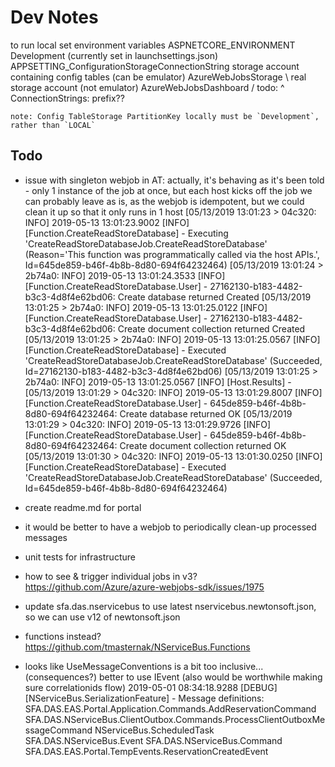 # Dev Notes

 to run
   local
     set environment variables
       ASPNETCORE_ENVIRONMENT                            Development (currently set in launchsettings.json)
       APPSETTING_ConfigurationStorageConnectionString   storage account containing config tables (can be emulator)
       AzureWebJobsStorage                               \ real storage account (not emulator)
       AzureWebJobsDashboard                             /
       todo: ^ ConnectionStrings: prefix??

    note: Config TableStorage PartitionKey locally must be `Development`, rather than `LOCAL`

## Todo

* issue with singleton webjob in AT:
actually, it's behaving as it's been told - only 1 instance of the job at once, but each host kicks off the job
we can probably leave as is, as the webjob is idempotent, but we could clean it up so that it only runs in 1 host
[05/13/2019 13:01:23 > 04c320: INFO] 2019-05-13 13:01:23.9002 [INFO] [Function.CreateReadStoreDatabase] - Executing 'CreateReadStoreDatabaseJob.CreateReadStoreDatabase' (Reason='This function was programmatically called via the host APIs.', Id=645de859-b46f-4b8b-8d80-694f64232464) 
[05/13/2019 13:01:24 > 2b74a0: INFO] 2019-05-13 13:01:24.3533 [INFO] [Function.CreateReadStoreDatabase.User] - 27162130-b183-4482-b3c3-4d8f4e62bd06: Create database returned Created 
[05/13/2019 13:01:25 > 2b74a0: INFO] 2019-05-13 13:01:25.0122 [INFO] [Function.CreateReadStoreDatabase.User] - 27162130-b183-4482-b3c3-4d8f4e62bd06: Create document collection returned Created 
[05/13/2019 13:01:25 > 2b74a0: INFO] 2019-05-13 13:01:25.0567 [INFO] [Function.CreateReadStoreDatabase] - Executed 'CreateReadStoreDatabaseJob.CreateReadStoreDatabase' (Succeeded, Id=27162130-b183-4482-b3c3-4d8f4e62bd06) 
[05/13/2019 13:01:25 > 2b74a0: INFO] 2019-05-13 13:01:25.0567 [INFO] [Host.Results] -  
[05/13/2019 13:01:29 > 04c320: INFO] 2019-05-13 13:01:29.8007 [INFO] [Function.CreateReadStoreDatabase.User] - 645de859-b46f-4b8b-8d80-694f64232464: Create database returned OK 
[05/13/2019 13:01:29 > 04c320: INFO] 2019-05-13 13:01:29.9726 [INFO] [Function.CreateReadStoreDatabase.User] - 645de859-b46f-4b8b-8d80-694f64232464: Create document collection returned OK 
[05/13/2019 13:01:30 > 04c320: INFO] 2019-05-13 13:01:30.0250 [INFO] [Function.CreateReadStoreDatabase] - Executed 'CreateReadStoreDatabaseJob.CreateReadStoreDatabase' (Succeeded, Id=645de859-b46f-4b8b-8d80-694f64232464) 

* create readme.md for portal

* it would be better to have a webjob to periodically clean-up processed messages

* unit tests for infrastructure

* how to see & trigger individual jobs in v3?
https://github.com/Azure/azure-webjobs-sdk/issues/1975

* update sfa.das.nservicebus to use latest nservicebus.newtonsoft.json, so we can use v12 of newtonsoft.json

* functions instead? https://github.com/tmasternak/NServiceBus.Functions

* looks like UseMessageConventions is a bit too inclusive... (consequences?)
 better to use IEvent
 (also would be worthwhile making sure correlationids flow)
2019-05-01 08:34:18.9288 [DEBUG] [NServiceBus.SerializationFeature] - Message definitions:
SFA.DAS.EAS.Portal.Application.Commands.AddReservationCommand
SFA.DAS.NServiceBus.ClientOutbox.Commands.ProcessClientOutboxMessageCommand
NServiceBus.ScheduledTask
SFA.DAS.NServiceBus.Event
SFA.DAS.NServiceBus.Command
SFA.DAS.EAS.Portal.TempEvents.ReservationCreatedEvent


